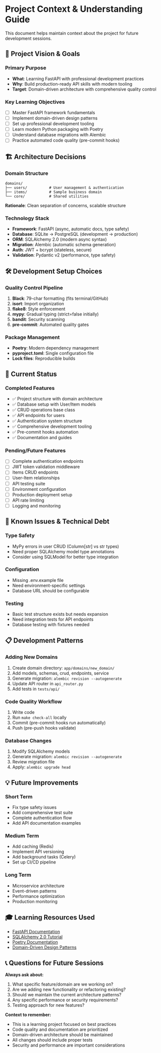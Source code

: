 # Project Context & Understanding Guide

This document helps maintain context about the project for future development sessions.

## 🎯 **Project Vision & Goals**

### **Primary Purpose**
- **What**: Learning FastAPI with professional development practices
- **Why**: Build production-ready API skills with modern tooling
- **Target**: Domain-driven architecture with comprehensive quality control

### **Key Learning Objectives**
- [ ] Master FastAPI framework fundamentals
- [ ] Implement domain-driven design patterns
- [ ] Set up professional development tooling
- [ ] Learn modern Python packaging with Poetry
- [ ] Understand database migrations with Alembic
- [ ] Practice automated code quality (pre-commit hooks)

## 🏗️ **Architecture Decisions**

### **Domain Structure**
```
domains/
├── users/          # User management & authentication
├── items/          # Sample business domain
└── core/           # Shared utilities
```

**Rationale**: Clean separation of concerns, scalable structure

### **Technology Stack**
- **Framework**: FastAPI (async, automatic docs, type safety)
- **Database**: SQLite → PostgreSQL (development → production)
- **ORM**: SQLAlchemy 2.0 (modern async syntax)
- **Migration**: Alembic (automatic schema generation)
- **Auth**: JWT + bcrypt (stateless, secure)
- **Validation**: Pydantic v2 (performance, type safety)

## 🛠️ **Development Setup Choices**

### **Quality Control Pipeline**
1. **Black**: 79-char formatting (fits terminal/GitHub)
2. **isort**: Import organization
3. **flake8**: Style enforcement
4. **mypy**: Gradual typing (strict=false initially)
5. **bandit**: Security scanning
6. **pre-commit**: Automated quality gates

### **Package Management**
- **Poetry**: Modern dependency management
- **pyproject.toml**: Single configuration file
- **Lock files**: Reproducible builds

## 🎯 **Current Status**

### **Completed Features**
- ✅ Project structure with domain architecture
- ✅ Database setup with User/Item models
- ✅ CRUD operations base class
- ✅ API endpoints for users
- ✅ Authentication system structure
- ✅ Comprehensive development tooling
- ✅ Pre-commit hooks automation
- ✅ Documentation and guides

### **Pending/Future Features**
- [ ] Complete authentication endpoints
- [ ] JWT token validation middleware
- [ ] Items CRUD endpoints
- [ ] User-Item relationships
- [ ] API testing suite
- [ ] Environment configuration
- [ ] Production deployment setup
- [ ] API rate limiting
- [ ] Logging and monitoring

## 🚧 **Known Issues & Technical Debt**

### **Type Safety**
- MyPy errors in user CRUD (Column[str] vs str types)
- Need proper SQLAlchemy model type annotations
- Consider using SQLModel for better type integration

### **Configuration**
- Missing .env.example file
- Need environment-specific settings
- Database URL should be configurable

### **Testing**
- Basic test structure exists but needs expansion
- Need integration tests for API endpoints
- Database testing with fixtures needed

## 📋 **Development Patterns**

### **Adding New Domains**
1. Create domain directory: `app/domains/new_domain/`
2. Add models, schemas, crud, endpoints, service
3. Generate migration: `alembic revision --autogenerate`
4. Update API router in `api_router.py`
5. Add tests in `tests/api/`

### **Code Quality Workflow**
1. Write code
2. Run `make check-all` locally
3. Commit (pre-commit hooks run automatically)
4. Push (pre-push hooks validate)

### **Database Changes**
1. Modify SQLAlchemy models
2. Generate migration: `alembic revision --autogenerate`
3. Review migration file
4. Apply: `alembic upgrade head`

## 💡 **Future Improvements**

### **Short Term**
- Fix type safety issues
- Add comprehensive test suite
- Complete authentication flow
- Add API documentation examples

### **Medium Term**
- Add caching (Redis)
- Implement API versioning
- Add background tasks (Celery)
- Set up CI/CD pipeline

### **Long Term**
- Microservice architecture
- Event-driven patterns
- Performance optimization
- Production monitoring

## 🎓 **Learning Resources Used**

- [FastAPI Documentation](https://fastapi.tiangolo.com/)
- [SQLAlchemy 2.0 Tutorial](https://docs.sqlalchemy.org/en/20/)
- [Poetry Documentation](https://python-poetry.org/docs/)
- [Domain-Driven Design Patterns](https://martinfowler.com/bliki/DomainDrivenDesign.html)

## 📞 **Questions for Future Sessions**

**Always ask about:**
1. What specific feature/domain are we working on?
2. Are we adding new functionality or refactoring existing?
3. Should we maintain the current architecture patterns?
4. Any specific performance or security requirements?
5. Testing approach for new features?

**Context to remember:**
- This is a learning project focused on best practices
- Code quality and documentation are prioritized
- Domain-driven architecture should be maintained
- All changes should include proper tests
- Security and performance are important considerations
